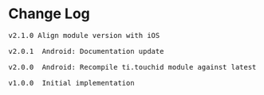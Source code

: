 # Change Log
<pre>
v2.1.0 Align module version with iOS

v2.0.1 	Android: Documentation update

v2.0.0 	Android: Recompile ti.touchid module against latest SDK

v1.0.0 	Initial implementation
